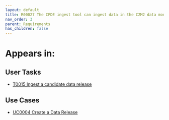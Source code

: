 ```yaml
---
layout: default
title: R00027 The CFDE ingest tool can ingest data in the C2M2 data model
nav_order: 3
parent: Requirements
has_children: false
---
```


# Appears in:


## User Tasks

-   [T0015 Ingest a candidate data release](../user-tasks/t0015-ingest-candidate-data-release.md)

## Use Cases

-   [UC0004 Create a Data Release](../use-cases/create-data-release.md)
